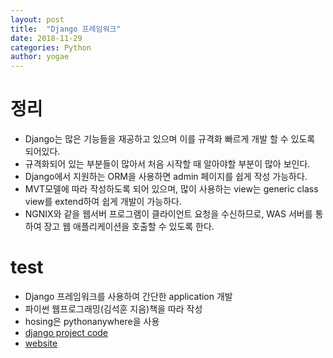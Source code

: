 ```yaml
---
layout: post
title:  "Django 프레임워크"
date: 2018-11-29
categories: Python
author: yogae
---
```


# 정리
- Django는 많은 기능들을 재공하고 있으며 이를 규격화 빠르게 개발 할 수 있도록 되어있다.
- 규격화되어 있는 부분들이 많아서 처음 시작할 때 알아야할 부분이 많아 보인다.
- Django에서 지원하는 ORM을 사용하면 admin 페이지를 쉽게 작성 가능하다. 
- MVT모델에 따라 작성하도록 되어 있으며, 많이 사용하는 view는 generic class view를 extend하여 쉽게 개발이 가능하다.
- NGNIX와 같을 웹서버 프로그램이 클라이언트 요청을 수신하므로, WAS 서버를 통하여 장고 웹 애플리케이션을 호출할 수 있도록 한다.

# test
- Django 프레임워크를 사용하여 간단한 application 개발
- 파이썬 웹프로그래밍(김석훈 지음)책을 따라 작성
- hosing은 pythonanywhere을 사용
- [django project code](https://github.com/yogae/django-test)
- [website](http://yogae.pythonanywhere.com/)